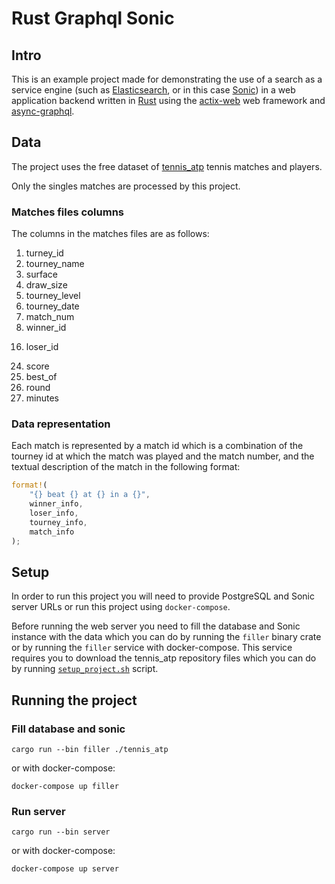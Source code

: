 # Rust Graphql Sonic

## Intro

This is an example project made for demonstrating the use of a search as a service engine
(such as [Elasticsearch](https://github.com/elastic/elasticsearch),
or in this case [Sonic](https://github.com/valeriansaliou/sonic)) in a web application
backend written in [Rust](https://github.com/rust-lang/rust) using the
[actix-web](https://actix.rs) web framework and [async-graphql](https://github.com/async-graphql/async-graphql).

## Data

The project uses the free dataset of [tennis_atp](https://github.com/JeffSackmann/tennis_atp)
tennis matches and players.

Only the singles matches are processed by this project.

### Matches files columns

The columns in the matches files are as follows:

1. turney_id
2. tourney_name
3. surface
4. draw_size
5. tourney_level
6. tourney_date
7. match_num
8. winner_id
<!--
9. winner_seed
10. winner_entry
11. winner_name
12. winner_hand
13. winner_ht
14. winner_ioc
15. winner_age -->
16. loser_id
<!--
17. loser_seed
18. loser_entry
19. loser_name
20. loser_hand
21. loser_ht
22. loser_ioc
23. loser_age -->
24. score
25. best_of
26. round
27. minutes
<!--
28. w_ace
29. w_df
30. w_svpt
31. w_1stIn
32. w_1stWon
33. w_2ndWon
34. w_SvGms
35. w_bpSaved
36. w_bpFaced
37. l_ace
38. l_df
39. l_svpt
40. l_1stIn
41. l_1stWon
42. l_2ndWon
43. l_SvGms
44. l_bpSaved
45. l_bpFaced
46. winner_rank
47. winner_rank_points
48. loser_rank
49. loser_rank_points -->

### Data representation

Each match is represented by a match id which is a combination of the tourney id at which
the match was played and the match number,
and the textual description of the match in the following format:

```rust
format!(
    "{} beat {} at {} in a {}",
    winner_info,
    loser_info,
    tourney_info,
    match_info
);
```

## Setup

In order to run this project you will need to provide PostgreSQL and Sonic server URLs or run this project using `docker-compose`.

Before running the web server you need to fill the database and Sonic instance with the data which you can do by running the `filler`
binary crate or by running the `filler` service with docker-compose. This service requires you to download the tennis_atp repository
files which you can do by running [`setup_project.sh`](https://github.com/petarvujovic98/rust-graphql-sonic/blob/master/setup_project.sh)
script.

## Running the project

### Fill database and sonic

```shell
cargo run --bin filler ./tennis_atp
```

or with docker-compose:

```shell
docker-compose up filler
```

### Run server

```shell
cargo run --bin server
```

or with docker-compose:

```shell
docker-compose up server
```
